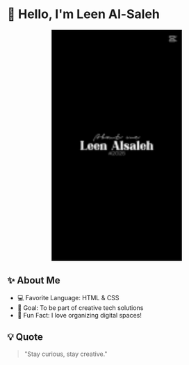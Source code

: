 # 👋 Hello, I'm Leen Al-Saleh

<p align="center">
  <img src="./leen_intro.gif" width="300">
</p>



## ✨ About Me
- 💻 Favorite Language: HTML & CSS
- 🎯 Goal: To be part of creative tech solutions
- 🌸 Fun Fact: I love organizing digital spaces!

## 💡 Quote
> "Stay curious, stay creative."
